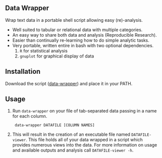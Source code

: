 Data Wrapper
------------

Wrap text data in a portable shell script allowing easy (re)-analysis.

- Well suited to tabular or relational data with multiple categories.
- An easy way to share both data and analysis (Reproducible Research).
- Easier than continually re-learning how to do simple analytic tasks.
- Very portable, written entire in bash with two optional dependencies.
  1. `R` for statistical analysis
  2. `gnuplot` for graphical display of data

Installation
------------

Download the script ([data-wrapper](https://raw.github.com/eschulte/data-wrapper/master/data-wrapper)) and place it in your PATH.

Usage
-----

1. Run `data-wrapper` on your file of tab-separated data passing in a
   name for each column.

        data-wrapper DATAFILE [COLUMN NAMES]

2. This will result in the creation of an executable file named
   `DATAFILE-viewer`.  This file holds all of your data wrapped in a
   script which provides numerous views into the data.  For more
   information on usage and available outputs and analysis call
   `DATAFILE-viewer -h`.

